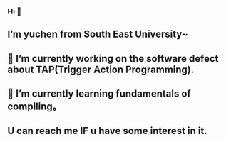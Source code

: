 ### Hi 👋

## I’m yuchen from South East University~
## 🔭 I’m currently working on the software defect about TAP(Trigger Action Programming).
## 🌱 I’m currently learning fundamentals of compiling。
## U can reach me IF u have some interest in it.


<!--
**overeverything/overeverything** is a ✨ _special_ ✨ repository because its `README.md` (this file) appears on your GitHub profile.

Here are some ideas to get you started:

- 🔭 I’m currently working on ...
- 🌱 I’m currently learning ...
- 👯 I’m looking to collaborate on ...
- 🤔 I’m looking for help with ...
- 💬 Ask me about ...
- 📫 How to reach me: ...
- 😄 Pronouns: ...
- ⚡ Fun fact: ...
-->
